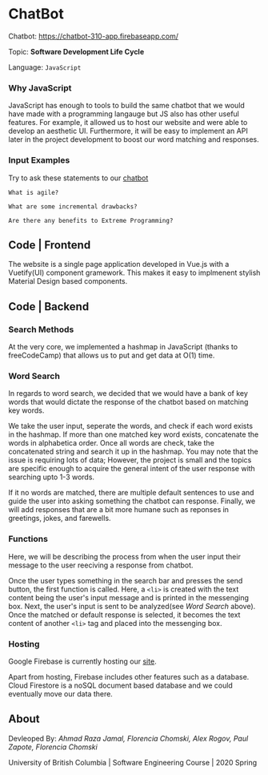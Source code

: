 
# ChatBot 

Chatbot: https://chatbot-310-app.firebaseapp.com/

Topic: **Software Development Life Cycle**

Language: ``` JavaScript ```

### Why JavaScript 
JavaScript has enough to tools to build the same chatbot that we would have made with a programming langauge but JS also has other useful features. For example, it allowed us to host our website and were able to develop an aesthetic UI. Furthermore, it will be easy to implement an API later in the project development to boost our word matching and responses.

### Input Examples
Try to ask these statements to our [chatbot](https://chatbot-310-app.firebaseapp.com/)

```
What is agile?
```
```
What are some incremental drawbacks?
```
```
Are there any benefits to Extreme Programming?
```


## Code | Frontend

The website is a single page application developed in Vue.js with a Vuetify(UI) component gramework. This makes it easy to implmenent stylish Material Design based components.

## Code | Backend 

### Search Methods
At the very core, we implemented a hashmap in JavaScript (thanks to freeCodeCamp) that allows us to put and get data at O(1) time. 

### Word Search
In regards to word search, we decided that we would have a bank of key words that would dictate the response of the chatbot based on
matching key words. 

We take the user input, seperate the words, and check if each word exists in the hashmap. If more than one matched key word exists, concatenate the words in alphabetica order. Once all words are check, take the concatenated string and search it up in the hashmap. You may note that the issue is requiring lots of data; However, the project is small and the topics are specific enough to acquire the general intent of the user response with searching upto 1-3 words. 

If it no words are matched, there are multiple default sentences to use and guide the user into asking something the chatbot can response. Finally, we will add responses that are a bit more humane such as reponses in greetings, jokes, and farewells.

### Functions

Here, we will be describing the process from when the user input their message to the user reeciving a response from chatbot.

Once the user types something in the search bar and presses the send button, the first function is called. Here, a ```<li>``` is created with the text content being the user's input message and is printed in the messenging box. Next, the user's input is sent to be analyzed(see *Word Search* above). Once the matched or default response is selected, it becomes the text content of another ```<li>``` tag and placed into the messenging box.

### Hosting

Google Firebase is currently hosting our [site](https://chatbot-310-app.firebaseapp.com/).

Apart from hosting, Firebase includes other features such as a database. Cloud Firestore is a noSQL document based database and we could eventually move our data there.

## About

Devleoped By: *Ahmad Raza Jamal, Florencia Chomski, Alex Rogov, Paul Zapote, Florencia Chomski*

University of British Columbia | Software Engineering Course | 2020 Spring





